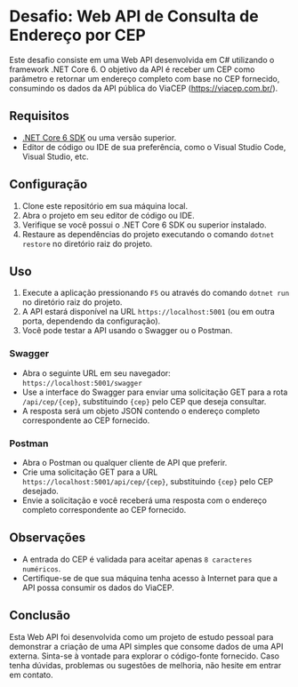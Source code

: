 # Desafio: Web API de Consulta de Endereço por CEP

Este desafio consiste em uma Web API desenvolvida em C# utilizando o framework .NET Core 6. O objetivo da API é receber um CEP como parâmetro e retornar um endereço completo com base no CEP fornecido, consumindo os dados da API pública do ViaCEP (https://viacep.com.br/).

## Requisitos

- [.NET Core 6 SDK](https://dotnet.microsoft.com/download/dotnet/6.0) ou uma versão superior.
- Editor de código ou IDE de sua preferência, como o Visual Studio Code, Visual Studio, etc.

## Configuração

1. Clone este repositório em sua máquina local.
2. Abra o projeto em seu editor de código ou IDE.
3. Verifique se você possui o .NET Core 6 SDK ou superior instalado.
4. Restaure as dependências do projeto executando o comando `dotnet restore` no diretório raiz do projeto.

## Uso

1. Execute a aplicação pressionando `F5` ou através do comando `dotnet run` no diretório raiz do projeto.
2. A API estará disponível na URL `https://localhost:5001` (ou em outra porta, dependendo da configuração).
3. Você pode testar a API usando o Swagger ou o Postman.

### Swagger

- Abra o seguinte URL em seu navegador: `https://localhost:5001/swagger`
- Use a interface do Swagger para enviar uma solicitação GET para a rota `/api/cep/{cep}`, substituindo `{cep}` pelo CEP que deseja consultar.
- A resposta será um objeto JSON contendo o endereço completo correspondente ao CEP fornecido.

### Postman

- Abra o Postman ou qualquer cliente de API que preferir.
- Crie uma solicitação GET para a URL `https://localhost:5001/api/cep/{cep}`, substituindo `{cep}` pelo CEP desejado.
- Envie a solicitação e você receberá uma resposta com o endereço completo correspondente ao CEP fornecido.

## Observações

- A entrada do CEP é validada para aceitar apenas `8 caracteres numéricos`.
- Certifique-se de que sua máquina tenha acesso à Internet para que a API possa consumir os dados do ViaCEP.

## Conclusão

Esta Web API foi desenvolvida como um projeto de estudo pessoal para demonstrar a criação de uma API simples que consome dados de uma API externa. Sinta-se à vontade para explorar o código-fonte fornecido. Caso tenha dúvidas, problemas ou sugestões de melhoria, não hesite em entrar em contato.
